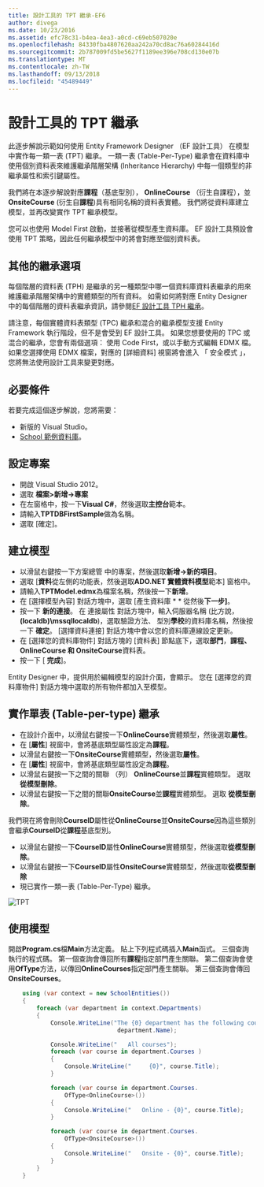 ```yaml
---
title: 設計工具的 TPT 繼承-EF6
author: divega
ms.date: 10/23/2016
ms.assetid: efc78c31-b4ea-4ea3-a0cd-c69eb507020e
ms.openlocfilehash: 84330fba4807620aa242a70cd8ac76a60284416d
ms.sourcegitcommit: 2b787009fd5be5627f1189ee396e708cd130e07b
ms.translationtype: MT
ms.contentlocale: zh-TW
ms.lasthandoff: 09/13/2018
ms.locfileid: "45489449"
---
```

# <a name="designer-tpt-inheritance"></a>設計工具的 TPT 繼承
此逐步解說示範如何使用 Entity Framework Designer （EF 設計工具） 在模型中實作每一類一表 (TPT) 繼承。 一類一表 (Table-Per-Type) 繼承會在資料庫中使用個別資料表來維護繼承階層架構 (Inheritance Hierarchy) 中每一個類型的非繼承屬性和索引鍵屬性。

我們將在本逐步解說對應**課程**（基底型別）， **OnlineCourse** （衍生自課程），並**OnsiteCourse** (衍生自**課程**)具有相同名稱的資料表實體。 我們將從資料庫建立模型，並再改變實作 TPT 繼承模型。

您可以也使用 Model First 啟動，並接著從模型產生資料庫。 EF 設計工具預設會使用 TPT 策略，因此任何繼承模型中的將會對應至個別資料表。

## <a name="other-inheritance-options"></a>其他的繼承選項

每個階層的資料表 (TPH) 是繼承的另一種類型中哪一個資料庫資料表繼承的用來維護繼承階層架構中的實體類型的所有資料。  如需如何將對應 Entity Designer 中的每個階層的資料表繼承資訊，請參閱[EF 設計工具 TPH 繼承](~/ef6/modeling/designer/inheritance/tph.md)。 

請注意，每個實體資料表類型 (TPC) 繼承和混合的繼承模型支援 Entity Framework 執行階段，但不是會受到 EF 設計工具。 如果您想要使用的 TPC 或混合的繼承，您會有兩個選項： 使用 Code First，或以手動方式編輯 EDMX 檔。 如果您選擇使用 EDMX 檔案，對應的 [詳細資料] 視窗將會進入 「 安全模式 」，您將無法使用設計工具來變更對應。

## <a name="prerequisites"></a>必要條件

若要完成這個逐步解說，您將需要：

- 新版的 Visual Studio。
- [School 範例資料庫](~/ef6/resources/school-database.md)。

## <a name="set-up-the-project"></a>設定專案

-   開啟 Visual Studio 2012。
-   選取 **檔案&gt;新增-&gt;專案**
-   在左窗格中，按一下**Visual C\#**，然後選取**主控台**範本。
-   請輸入**TPTDBFirstSample**做為名稱。
-   選取 [確定]。

## <a name="create-a-model"></a>建立模型

-   以滑鼠右鍵按一下方案總管 中的專案，然後選取**新增-&gt;新的項目**。
-   選取 [**資料**從左側的功能表，然後選取**ADO.NET 實體資料模型**範本] 窗格中。
-   請輸入**TPTModel.edmx**為檔案名稱，然後按一下**新增**。
-   在 [選擇模型內容] 對話方塊中，選取 [產生資料庫 * * 從然後**下一步]**。
-   按一下 **新的連接**。
    在 連接屬性 對話方塊中，輸入伺服器名稱 (比方說， **(localdb)\\mssqllocaldb**)，選取驗證方法、 型別**學校**的資料庫名稱，然後按一下 **確定**。
    [選擇資料連接] 對話方塊中會以您的資料庫連線設定更新。
-   在 [選擇您的資料庫物件] 對話方塊的 [資料表] 節點底下，選取**部門**，**課程、 OnlineCourse 和 OnsiteCourse**資料表。
-   按一下 [ **完成**]。

Entity Designer 中，提供用於編輯模型的設計介面，會顯示。 您在 [選擇您的資料庫物件] 對話方塊中選取的所有物件都加入至模型。

## <a name="implement-table-per-type-inheritance"></a>實作單表 (Table-per-type) 繼承

-   在設計介面中，以滑鼠右鍵按一下**OnlineCourse**實體類型，然後選取**屬性**。
-   在 [**屬性**] 視窗中，會將基底類型屬性設定為**課程**。
-   以滑鼠右鍵按一下**OnsiteCourse**實體類型，然後選取**屬性**。
-   在 [**屬性**] 視窗中，會將基底類型屬性設定為**課程**。
-   以滑鼠右鍵按一下之間的關聯 （列） **OnlineCourse**並**課程**實體類型。
    選取 **從模型刪除**。
-   以滑鼠右鍵按一下之間的關聯**OnsiteCourse**並**課程**實體類型。
    選取 **從模型刪除**。

我們現在將會刪除**CourseID**屬性從**OnlineCourse**並**OnsiteCourse**因為這些類別會繼承**CourseID**從**課程**基底型別。

-   以滑鼠右鍵按一下**CourseID**屬性**OnlineCourse**實體類型，然後選取**從模型刪除**。
-   以滑鼠右鍵按一下**CourseID**屬性**OnsiteCourse**實體類型，然後選取**從模型刪除**
-   現已實作一類一表 (Table-Per-Type) 繼承。

![TPT](~/ef6/media/tpt.png)

## <a name="use-the-model"></a>使用模型

開啟**Program.cs**檔**Main**方法定義。 貼上下列程式碼插入**Main**函式。 三個查詢執行的程式碼。 第一個查詢會傳回所有**課程**指定部門產生關聯。 第二個查詢會使用**OfType**方法，以傳回**OnlineCourses**指定部門產生關聯。 第三個查詢會傳回**OnsiteCourses**。

``` csharp
    using (var context = new SchoolEntities())
    {
        foreach (var department in context.Departments)
        {
            Console.WriteLine("The {0} department has the following courses:",
                               department.Name);

            Console.WriteLine("   All courses");
            foreach (var course in department.Courses )
            {
                Console.WriteLine("     {0}", course.Title);
            }

            foreach (var course in department.Courses.
                OfType<OnlineCourse>())
            {
                Console.WriteLine("   Online - {0}", course.Title);
            }

            foreach (var course in department.Courses.
                OfType<OnsiteCourse>())
            {
                Console.WriteLine("   Onsite - {0}", course.Title);
            }
        }
    }
```
